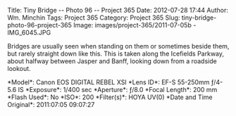 Title: Tiny Bridge -- Photo 96 -- Project 365
Date: 2012-07-28 17:44
Author: Wm. Minchin
Tags: Project 365
Category: Project 365
Slug: tiny-bridge-photo-96-project-365
Image: images/project-365/2011-07-05b - IMG_6045.JPG

Bridges are usually seen when standing on them or sometimes beside them,
but rarely straight down like this. This is taken along the Icefields
Parkway, about halfway between Jasper and Banff, looking down from a
roadside lookout.

<div markdown=1 class="photo-infobox">
*Model*: Canon EOS DIGITAL REBEL XSI  
*Lens ID*: EF-S 55-250mm ƒ/4-5.6 IS  
*Exposure*: 1/400 sec  
*Aperture*: ƒ/8.0  
*Focal Length*: 200 mm  
*Flash Used*: No  
*ISO*: 200  
*Filter(s)*: HOYA UV(0)  
*Date and Time Original*: 2011:07:05 09:07:27
</div>

